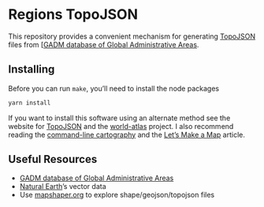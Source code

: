 # Regions TopoJSON

This repository provides a convenient mechanism for generating [TopoJSON][] files from [[GADM database of Global Administrative Areas](http://www.gadm.org/).

## Installing

Before you can run `make`, you’ll need to install the node packages
```bash
yarn install
```

If you want to install this software using an alternate method see the website for [TopoJSON](https://github.com/mbostock/topojson) and the [world-atlas](https://github.com/topojson/world-atlas) project.
I also recommend reading the [command-line cartography](https://medium.com/@mbostock/command-line-cartography-part-1-897aa8f8ca2c) and the [Let’s Make a Map](http://bost.ocks.org/mike/map/) article.

## Useful Resources

* [GADM database of Global Administrative Areas](http://www.gadm.org/)
* [Natural Earth](http://www.naturalearthdata.com/downloads)’s vector data
* Use [mapshaper.org](http://mapshaper.org/) to explore shape/geojson/topojson files


[TopoJSON]: https://github.com/topojson/topojson
